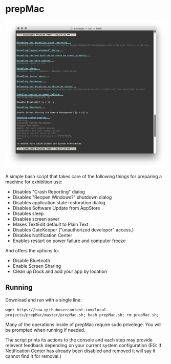 # prepMac

![Screenshot](https://raw.githubusercontent.com/local-projects/prepMac/screenshots/screen01.png)

A simple bash script that takes care of the following things for preparing a machine for exhibition use:

- Disables "Crash Reporting" dialog
- Disables "Reopen Windows?" shutdown dialog
- Disables application state restoration dialog
- Disables Software Update from AppStore
- Disables sleep
- Disables screen saver
- Makes TextEdit default to Plain Text
- Disables GateKeeper ("unauthorized developer" access.)
- Disables Notification Center
- Enables restart on power failure and computer freeze

And offers the options to:

- Disable Bluetooth
- Enable Screen Sharing
- Clean up Dock and add your app by location

## Running

Download and run with a single line:

```
wget https://raw.githubusercontent.com/local-projects/prepMac/master/prepMac.sh; bash prepMac.sh; rm prepMac.sh;
```

Many of the operations inside of prepMac require sudo privelege. You will be prompted when running if needed.

The script prints its actions to the console and each step may provide relevent feedback depending on your current system configuration (EG: If Notification Center has already been disabled and removed it will say it cannot find it for removal.)

